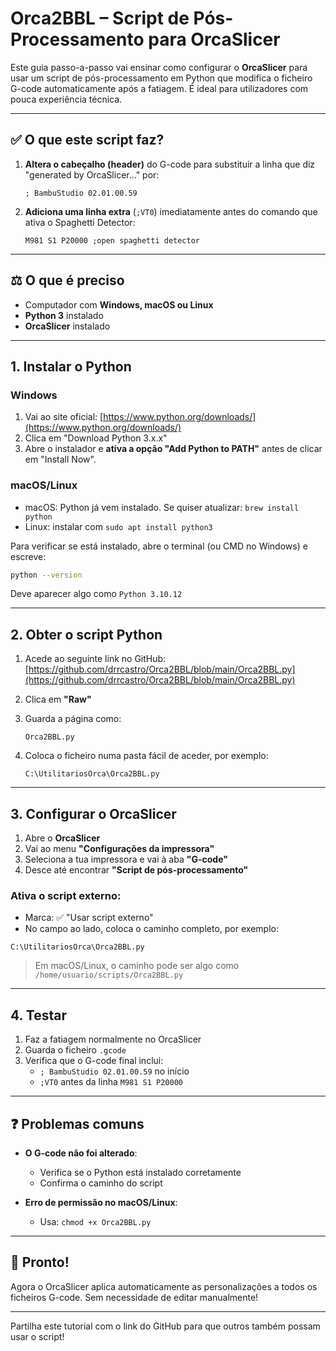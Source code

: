 # Orca2BBL – Script de Pós-Processamento para OrcaSlicer

Este guia passo-a-passo vai ensinar como configurar o **OrcaSlicer** para usar um script de pós-processamento em Python que modifica o ficheiro G-code automaticamente após a fatiagem. É ideal para utilizadores com pouca experiência técnica.

---

## ✅ O que este script faz?

1. **Altera o cabeçalho (header)** do G-code para substituir a linha que diz "generated by OrcaSlicer..." por:
   ```
   ; BambuStudio 02.01.00.59
   ```
2. **Adiciona uma linha extra** (`;VT0`) imediatamente antes do comando que ativa o Spaghetti Detector:
   ```
   M981 S1 P20000 ;open spaghetti detector
   ```

---

## ⚖️ O que é preciso

- Computador com **Windows, macOS ou Linux**
- **Python 3** instalado
- **OrcaSlicer** instalado

---

## 1. Instalar o Python

### Windows
1. Vai ao site oficial: [https://www.python.org/downloads/](https://www.python.org/downloads/)
2. Clica em "Download Python 3.x.x"
3. Abre o instalador e **ativa a opção "Add Python to PATH"** antes de clicar em "Install Now".

### macOS/Linux
- macOS: Python já vem instalado. Se quiser atualizar: `brew install python`
- Linux: instalar com `sudo apt install python3`

Para verificar se está instalado, abre o terminal (ou CMD no Windows) e escreve:
```bash
python --version
```
Deve aparecer algo como `Python 3.10.12`

---

## 2. Obter o script Python

1. Acede ao seguinte link no GitHub:
   [https://github.com/drrcastro/Orca2BBL/blob/main/Orca2BBL.py](https://github.com/drrcastro/Orca2BBL/blob/main/Orca2BBL.py)

2. Clica em **"Raw"**
3. Guarda a página como:
   ```
   Orca2BBL.py
   ```
4. Coloca o ficheiro numa pasta fácil de aceder, por exemplo:
   ```
   C:\UtilitariosOrca\Orca2BBL.py
   ```

---

## 3. Configurar o OrcaSlicer

1. Abre o **OrcaSlicer**
2. Vai ao menu **"Configurações da impressora"**
3. Seleciona a tua impressora e vai à aba **"G-code"**
4. Desce até encontrar **"Script de pós-processamento"**

### Ativa o script externo:
- Marca: ✅ "Usar script externo"
- No campo ao lado, coloca o caminho completo, por exemplo:
```
C:\UtilitariosOrca\Orca2BBL.py
```

> Em macOS/Linux, o caminho pode ser algo como `/home/usuario/scripts/Orca2BBL.py`

---

## 4. Testar

1. Faz a fatiagem normalmente no OrcaSlicer
2. Guarda o ficheiro `.gcode`
3. Verifica que o G-code final inclui:
   - `; BambuStudio 02.01.00.59` no início
   - `;VT0` antes da linha `M981 S1 P20000`

---

## ❓ Problemas comuns

- **O G-code não foi alterado**:
  - Verifica se o Python está instalado corretamente
  - Confirma o caminho do script

- **Erro de permissão no macOS/Linux**:
  - Usa: `chmod +x Orca2BBL.py`

---

## 🚀 Pronto!
Agora o OrcaSlicer aplica automaticamente as personalizações a todos os ficheiros G-code. Sem necessidade de editar manualmente!

---

Partilha este tutorial com o link do GitHub para que outros também possam usar o script!